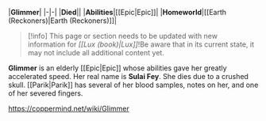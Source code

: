 |**Glimmer**|
|-|-|
|**Died**||
|**Abilities**|[[Epic\|Epic]]|
|**Homeworld**|[[Earth (Reckoners)\|Earth (Reckoners)]]|

> [!info] This page or section needs to be updated with new information for *[[Lux (book)\|Lux]]*!Be aware that in its current state, it may not include all additional content yet.

**Glimmer** is an elderly [[Epic\|Epic]] whose abilities gave her greatly accelerated speed. Her real name is **Sulai Fey**. She dies due to a crushed skull. [[Parik\|Parik]] has several of her blood samples, notes on her, and one of her severed fingers.




https://coppermind.net/wiki/Glimmer